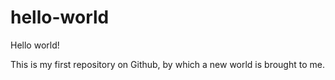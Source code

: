 # hello-world

Hello world!

This is my first repository on Github, by which a new world is brought to me.
